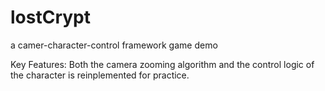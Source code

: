 # lostCrypt
a camer-character-control framework game demo

Key Features:
Both the camera zooming algorithm and the control logic of the character is reinplemented for practice.
